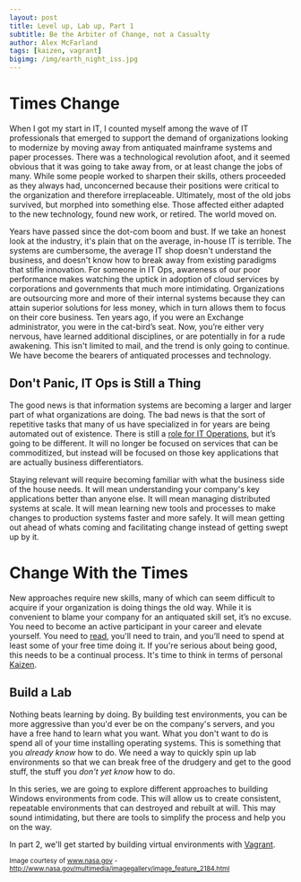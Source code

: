 ```yaml
---
layout: post
title: Level up, Lab up, Part 1
subtitle: Be the Arbiter of Change, not a Casualty
author: Alex McFarland
tags: [kaizen, vagrant]
bigimg: /img/earth_night_iss.jpg
---
```


# Times Change
When I got my start in IT, I counted myself among the wave of IT professionals that emerged to support the demand of organizations looking to modernize by moving away from antiquated mainframe systems and paper processes. There was a technological revolution afoot, and it seemed obvious that it was going to take away from, or at least change the jobs of many. While some people worked to sharpen their skills, others proceeded as they always had, unconcerned because their positions were critical to the organization and therefore irreplaceable. Ultimately, most of the old jobs survived, but morphed into something else. Those affected either adapted to the new technology, found new work, or retired. The world moved on.

Years have passed since the dot-com boom and bust. If we take an honest look at the industry, it's plain that on the average, in-house IT is terrible. The systems are cumbersome, the average IT shop doesn't understand the business, and doesn't know how to break away from existing paradigms that stifle innovation. For someone in IT Ops, awareness of our poor performance makes watching the uptick in adoption of cloud services by corporations and governments that much more intimidating. Organizations are outsourcing more and more of their internal systems because they can attain superior solutions for less money, which in turn allows them to focus on their core business. Ten years ago, if you were an Exchange administrator, you were in the cat-bird’s seat. Now, you’re either very nervous, have learned additional disciplines, or are potentially in for a rude awakening. This isn't limited to mail, and the trend is only going to continue. We have become the bearers of antiquated processes and technology.

## Don't Panic, IT Ops is Still a Thing
The good news is that information systems are becoming a larger and larger part of what organizations are doing. The bad news is that the sort of repetitive tasks that many of us have specialized in for years are being automated out of existence. There is still a [role for IT Operations]( https://blog.devopsguys.com/2015/06/30/what-does-the-future-of-it-operations-look-like-in-a-devops-world/), but it’s going to be different. It will no longer be focused on services that can be commoditized, but instead will be focused on those key applications that are actually business differentiators.

Staying relevant will require becoming familiar with what the business side of the house needs. It will mean understanding your company's key applications better than anyone else. It will mean managing distributed systems at scale. It will mean learning new tools and processes to make changes to production systems faster and more safely. It will mean getting out ahead of whats coming and facilitating change instead of getting swept up by it.

# Change With the Times
New approaches require new skills, many of which can seem difficult to acquire if your organization is doing things the old way. While it is convenient to blame your company for an antiquated skill set, it’s no excuse. You need to become an active participant in your career and elevate yourself. You need to [read](http://stevenmurawski.com/devops-reading-list/), you'll need to train, and you’ll need to spend at least some of your free time doing it. If you're serious about being good, this needs to be a continual process. It's time to think in terms of personal [Kaizen](https://en.wikipedia.org/wiki/Kaizen).

## Build a Lab
Nothing beats learning by doing. By building test environments, you can be more aggressive than you'd ever be on the company's servers, and you have a free hand to learn what you want. What you don't want to do is spend all of your time installing operating systems. This is something that you *already know* how to do. We need a way to quickly spin up lab environments so that we can break free of the drudgery and get to the good stuff, the stuff you *don't yet know* how to do.

In this series, we are going to explore different approaches to building Windows environments from code. This will allow us to create consistent, repeatable environments that can destroyed and rebuilt at will. This may sound intimidating, but there are tools to simplify the process and help you on the way.

In part 2, we'll get started by building virtual environments with [Vagrant](https://www.vagrantup.com/).

<sup>Image courtesy of www.nasa.gov - http://www.nasa.gov/multimedia/imagegallery/image_feature_2184.html</sup>
